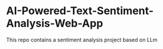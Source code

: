 # AI-Powered-Text-Sentiment-Analysis-Web-App
This repo contains a sentiment analysis project based on LLm
